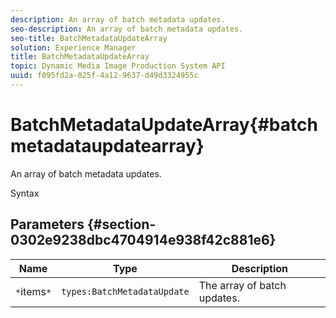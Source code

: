 ```yaml
---
description: An array of batch metadata updates.
seo-description: An array of batch metadata updates.
seo-title: BatchMetadataUpdateArray
solution: Experience Manager
title: BatchMetadataUpdateArray
topic: Dynamic Media Image Production System API
uuid: f095fd2a-025f-4a12-9637-d49d3324955c
---
```


# BatchMetadataUpdateArray{#batchmetadataupdatearray}

An array of batch metadata updates.

 Syntax 

## Parameters {#section-0302e9238dbc4704914e938f42c881e6}

|  Name  | Type  | Description  |
|---|---|---|
|  `*`items`*`  | `types:BatchMetadataUpdate`  | The array of batch updates.  |

